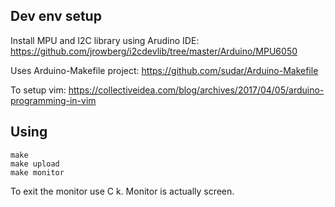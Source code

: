 ## Dev env setup

Install MPU and I2C library using Arudino IDE:
https://github.com/jrowberg/i2cdevlib/tree/master/Arduino/MPU6050

Uses Arduino-Makefile project:
https://github.com/sudar/Arduino-Makefile

To setup vim:
https://collectiveidea.com/blog/archives/2017/04/05/arduino-programming-in-vim

## Using

```
make
make upload
make monitor
```

To exit the monitor use C k. Monitor is actually screen.
